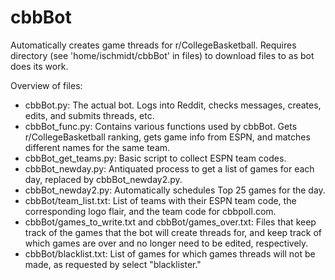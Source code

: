 # cbbBot
Automatically creates game threads for r/CollegeBasketball.
Requires directory (see 'home/ischmidt/cbbBot' in files) to download files to as bot does its work.

Overview of files:
- cbbBot.py: The actual bot. Logs into Reddit, checks messages, creates, edits, and submits threads, etc.
- cbbBot_func.py: Contains various functions used by cbbBot. Gets r/CollegeBasketball ranking, gets game info from ESPN, and matches different names for the same team.
- cbbBot_get_teams.py: Basic script to collect ESPN team codes.
- cbbBot_newday.py: Antiquated process to get a list of games for each day, replaced by cbbBot_newday2.py.
- cbbBot_newday2.py: Automatically schedules Top 25 games for the day.
- cbbBot/team_list.txt: List of teams with their ESPN team code, the corresponding logo flair, and the team code for cbbpoll.com.
- cbbBot/games_to_write.txt and cbbBot/games_over.txt: Files that keep track of the games that the bot will create threads for, and keep track of which games are over and no longer need to be edited, respectively.
- cbbBot/blacklist.txt: List of games for which games threads will not be made, as requested by select "blacklister."
